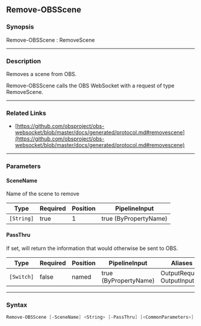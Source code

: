 Remove-OBSScene
---------------




### Synopsis
Remove-OBSScene : RemoveScene



---


### Description

Removes a scene from OBS.


Remove-OBSScene calls the OBS WebSocket with a request of type RemoveScene.



---


### Related Links
* [https://github.com/obsproject/obs-websocket/blob/master/docs/generated/protocol.md#removescene](https://github.com/obsproject/obs-websocket/blob/master/docs/generated/protocol.md#removescene)





---


### Parameters
#### **SceneName**

Name of the scene to remove






|Type      |Required|Position|PipelineInput        |
|----------|--------|--------|---------------------|
|`[String]`|true    |1       |true (ByPropertyName)|



#### **PassThru**

If set, will return the information that would otherwise be sent to OBS.






|Type      |Required|Position|PipelineInput        |Aliases                      |
|----------|--------|--------|---------------------|-----------------------------|
|`[Switch]`|false   |named   |true (ByPropertyName)|OutputRequest<br/>OutputInput|





---


### Syntax
```PowerShell
Remove-OBSScene [-SceneName] <String> [-PassThru] [<CommonParameters>]
```
